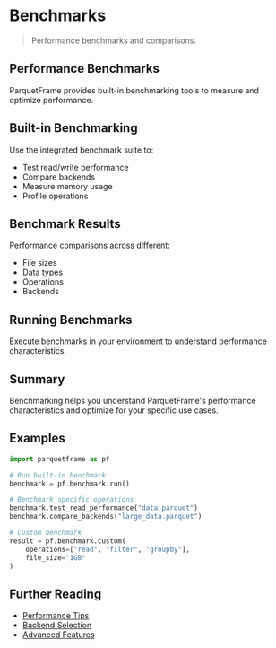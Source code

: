 # Benchmarks

> Performance benchmarks and comparisons.

## Performance Benchmarks

ParquetFrame provides built-in benchmarking tools to measure and optimize performance.

## Built-in Benchmarking

Use the integrated benchmark suite to:
- Test read/write performance
- Compare backends
- Measure memory usage
- Profile operations

## Benchmark Results

Performance comparisons across different:
- File sizes
- Data types
- Operations
- Backends

## Running Benchmarks

Execute benchmarks in your environment to understand performance characteristics.

## Summary

Benchmarking helps you understand ParquetFrame's performance characteristics and optimize for your specific use cases.

## Examples

```python
import parquetframe as pf

# Run built-in benchmark
benchmark = pf.benchmark.run()

# Benchmark specific operations
benchmark.test_read_performance("data.parquet")
benchmark.compare_backends("large_data.parquet")

# Custom benchmark
result = pf.benchmark.custom(
    operations=["read", "filter", "groupby"],
    file_size="1GB"
)
```

## Further Reading

- [Performance Tips](performance.md)
- [Backend Selection](backends.md)
- [Advanced Features](advanced.md)
